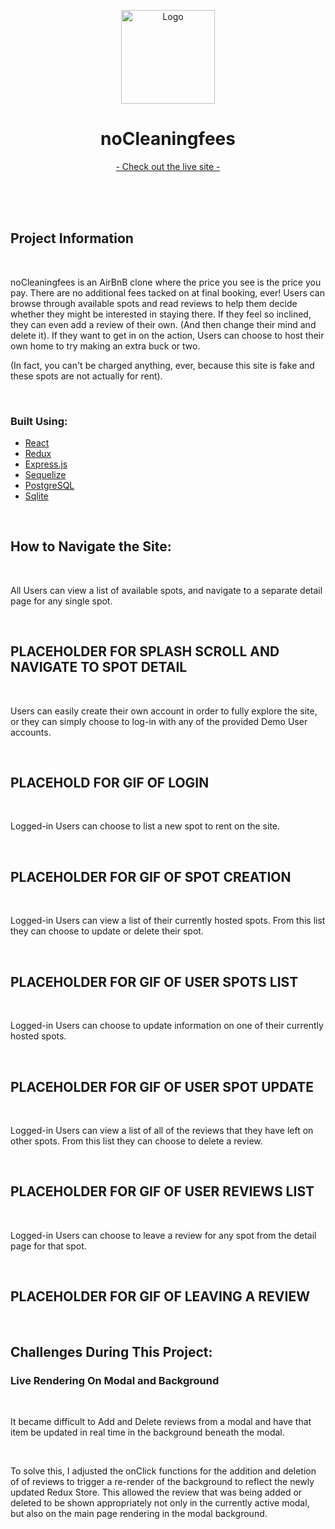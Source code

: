 <p align="center">
  <a href="https://nocleaningfees.herokuapp.com" target="_blank">
    <img src="#" alt="Logo" width="150" height="150">
  </a>

  <h1 style="border-bottom:none" align="center">noCleaningfees</h1>

  <p align="center">
    <a href="https://nocleaningfees.herokuapp.com" target="_blank">- Check out the live site -</a>
  </p>
    <br />
    <br />
    <br />
</p>


## Project Information

<br />

<p>
noCleaningfees is an AirBnB clone where the price you see is the price you pay. There are no additional fees tacked on at final booking, ever! Users can browse through available spots and read reviews to help them decide whether they might be interested in staying there. If they feel so inclined, they can even add a review of their own. (And then change their mind and delete it). If they want to get in on the action, Users can choose to host their own home to try making an extra buck or two.
</p>

<p>(In fact, you can't be charged anything, ever, because this site is fake and these spots are not actually for rent).</p>

<br />

### Built Using:
* [React](https://beta.reactjs.org/)
* [Redux](https://redux.js.org/)
* [Express.js](https://expressjs.com/)
* [Sequelize](https://sequelize.org/)
* [PostgreSQL](https://www.postgresql.org/docs/)
* [Sqlite](https://www.sqlite.org/docs.html)

<br />

## How to Navigate the Site:

<br />

<p>
  All Users can view a list of available spots, and navigate to a separate detail page for any single spot.
</p>

<br />

<h2>PLACEHOLDER FOR SPLASH SCROLL AND NAVIGATE TO SPOT DETAIL</h2>

<br />

<p>
  Users can easily create their own account in order to fully explore the site, or they can simply choose to log-in with any of the provided Demo User accounts.
</p>

<br />

<h2>PLACEHOLD FOR GIF OF LOGIN</h2>

<br/>

<p>
  Logged-in Users can choose to list a new spot to rent on the site.
</p>

<br/>

<h2>PLACEHOLDER FOR GIF OF SPOT CREATION</h2>

<br />

<p>
  Logged-in Users can view a list of their currently hosted spots. From this list they can choose to update or delete their spot.
</p>

<br/>

<h2>PLACEHOLDER FOR GIF OF USER SPOTS LIST</h2>

<br/>

<p>
  Logged-in Users can choose to update information on one of their currently hosted spots.
</p>

<br/>

<h2>PLACEHOLDER FOR GIF OF USER SPOT UPDATE</h2>

<br/>

<p>
  Logged-in Users can view a list of all of the reviews that they have left on other spots. From this list they can choose to delete a review.
</p>

<br/>

<h2>PLACEHOLDER FOR GIF OF USER REVIEWS LIST</h2>

<br/>

<p>
  Logged-in Users can choose to leave a review for any spot from the detail page for that spot.
</p>

<br/>

<h2>PLACEHOLDER FOR GIF OF LEAVING A REVIEW</h2>

<br/>

## Challenges During This Project:
### Live Rendering On Modal and Background

<br />

<p>
  It became difficult to Add and Delete reviews from a modal and have that item be updated in real time in the background beneath the modal.
</p>

<br />

<p>
  To solve this, I adjusted the onClick functions for the addition and deletion of of reviews to trigger a re-render of the background to reflect the newly updated Redux Store. This allowed the review that was being added or deleted to be shown appropriately not only in the currently active modal, but also on the main page rendering in the modal background.
</p>
